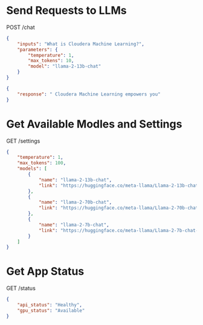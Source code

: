 
# Send Requests to LLMs
POST /chat

```json
{
    "inputs": "What is Cloudera Machine Learning?",
    "parameters": {
        "temperature": 1,
        "max_tokens": 10,
        "model": "llama-2-13b-chat"
    }
}
```


```json
{
    "response": " Cloudera Machine Learning empowers you"
}
```

# Get Available Modles and Settings
GET /settings

```json
{
    "temperature": 1,
    "max_tokens": 100,
    "models": [
        {
            "name": "llama-2-13b-chat",
            "link": "https://huggingface.co/meta-llama/Llama-2-13b-chat-hf"
        },
        {
            "name": "llama-2-70b-chat",
            "link": "https://huggingface.co/meta-llama/Llama-2-70b-chat-hf"
        },
        {
            "name": "llama-2-7b-chat",
            "link": "https://huggingface.co/meta-llama/Llama-2-7b-chat-hf"
        }
    ]
}
```

# Get App Status
GET /status

```json
{
    "api_status": "Healthy",
    "gpu_status": "Available"
}
```

